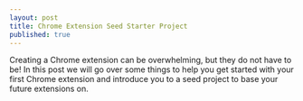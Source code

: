 ```yaml
---
layout: post
title: Chrome Extension Seed Starter Project
published: true
---
```


Creating a Chrome extension can be overwhelming, but they do not have
to be!  In this post we will go over some things to help you get started
with your first Chrome extension and introduce you to a seed project
to base your future extensions on.